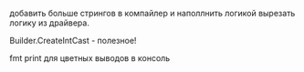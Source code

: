 добавить больше стрингов в компайлер и наполлнить логикой
вырезать логику из драйвера.


Builder.CreateIntCast - полезное!

fmt print для цветных выводов в консоль